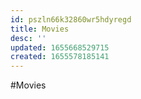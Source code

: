```yaml
---
id: pszln66k32860wr5hdyregd
title: Movies
desc: ''
updated: 1655668529715
created: 1655578185141
---
```


#Movies
